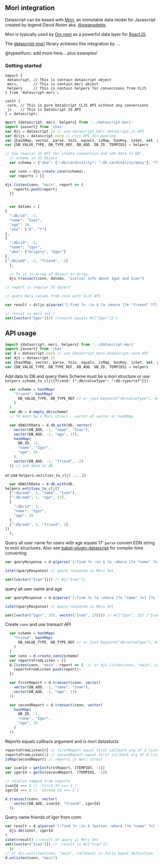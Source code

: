 ## Mori integration

Datascript can be based with [Mori](https://github.com/swannodette/mori), an immutable data model for Javascript created by legend *David Nolan* aka. [@swanodette](https://twitter.com/swannodette). 

Mori is typically used by [Om next](https://github.com/omcljs/om) as a powerful data layer for [ReactJS](https://facebook.github.io/react/).

The [datascript-mori](https://github.com/typeetfunc/datascript-mori) library achieves this integration by ...

@typeetfunc: add more here... plus examples!

### Getting started

```
import {
 datascript, // This is contain datascript object
 mori,       // This is contain mori object
 helpers     // This is contain helpers for conversions from CLJS
} from 'datascript-mori';

const {
 core, // This is pure DataScript CLJS API without any conversions
 js    // This is DataScript JS API
} = datascript;
```


```js
mport {datascript, mori, helpers} from '../datascript-mori'
import {assert} from 'chai'
var djs = datascript.js // use datascript_mori.datascript.js API
var dcljs = datascript.core // cljs API for quering
var {hashMap, vector, parse, toJs, equals, isMap, hasKey, isSet, set, getIn, get} = mori
var {DB_VALUE_TYPE, DB_TYPE_REF, DB_ADD, DB_ID, TEMPIDS} = helpers

// Use regular JS API for create connection and add data to DB',
  // schema is JS Object
  var schema = {"aka": {":db/cardinality": ":db.cardinality/many"}, "friend": {":db/valueType": ":db.type/ref"}};

  var conn = djs.create_conn(schema);
  var reports = []

djs.listen(conn, "main", report => {
    reports.push(report)
  })


  var datoms = [
{
  ":db/id": -1,
  "name": "Ivan",
  "age": 18,
  "aka": ["X", "Y"]
},
{
  ":db/id": -2,
  "name": "Igor",
  "aka": ["Grigory", "Egor"]
},
[":db/add", -1, "friend", -2]
  ];

  // Tx is Js Array of Object or Array
  djs.transact(conn, datoms, "initial info about Igor and Ivan")

// report is regular JS object'

// query mori values from conn with CLJS API

var result = dcljs.q(parse('[:find ?n :in $ ?a :where [?e "friend" ?f] [?e "age" ?a] [?f "name" ?n]]'), djs.db(conn), 18);

// result is mori set')
set([vector("Igor")])) //result equals #{["Igor"]}')
```

## API usage

```js
import {datascript, mori, helpers} from '../datascript-mori'
import {assert} from 'chai'
var d = datascript.core // use datascript_mori.datascript.core API
var djs = datascript.js
var {hashMap, vector, parse, toJs, equals, isMap, hasKey, isSet, set, getIn, get} = mori
var {DB_VALUE_TYPE, DB_TYPE_REF, DB_ADD, DB_ID, TEMPIDS} = helpers
```

Add data to DB and query them
Scheme must be a mori structure or use `helpers.schema_to_clj({friend: {":db/valueType": ":db.type/ref"}})`

```js
  var scheme = hashMap(
    "friend", hashMap(
      DB_VALUE_TYPE, DB_TYPE_REF // or just keyword("db/valueType"), keyword("db.type/ref")
    )
  )
  var db = d.empty_db(scheme)
  // TX must be a Mori struct - vector of vector or hashMap

  var dbWithData = d.db_with(db, vector(
    vector(DB_ADD, -1, "name", "Ivan"),
    vector(DB_ADD, -1, "age", 17),
    hashMap(
      DB_ID, -2,
      "name", "Igor",
      "age", 35
    ),
    vector(DB_ADD, -1, "friend", -2)
  )) // add data to db.
```

or use `helpers.entities_to_clj( ....])`

```js
  var dbWithData = d.db_with(db,
helpers.entities_to_clj([
  [":db/add", 1, "name", "Ivan"],
  [":db/add", 1, "age", 17],
  {
    ":db/id": 2,
    "name": "Igor",
    "age": 35
  },
  [":db/add", 1, "friend", 2]
])
  );
```


Query all user name for users with age equals 17'
`parse` convert EDN string to mori structures. 
Also see [babel-plugin-datascript]() for compile-time converting

```js
var queryResponse = d.q(parse('[:find ?n :in $ ?a :where [?e "name" ?n] [?e "age" ?a]]'), dbWithData, 17)

isSet(queryResponse) // query response is Mori Set

set([vector("Ivan")])) // #{["Ivan"]}
```

query all user name and age

```js
var queryResponse = d.q(parse('[:find ?n ?a :where [?e "name" ?n] [?e "age" ?a]]'), dbWithData)

isSet(queryResponse) // query response is Mori Set

set([vector("Igor", 35), vector("Ivan", 17)])) // #{["Igor", 35] ["Ivan", 17]}
```

Create `conn` and use transact API

```js
  var scheme = hashMap(
    "friend", hashMap(
      DB_VALUE_TYPE, DB_TYPE_REF // or just keyword("db/valueType"), keyword("db.type/ref")
    )
  )
  var conn = d.create_conn(scheme)
  var reportsFromListen = []
  d.listen(conn, 'main', report => {  // or djs.listen(conn, "main", callback) is fully equal definition
    reportsFromListen.push(report);
  })

  var firstReport = d.transact(conn, vector(
    vector(DB_ADD, -1, "name", "Ivan"),
    vector(DB_ADD, -1, "age", 17)
  ))

  var secondReport = d.transact(conn, vector(
    hashMap(
      DB_ID, -1,
      "name", "Igor",
      "age", 35
    )
  ))
```

Reports equals callback argument and is mori datastucts

```js
reportsFromListen[0] // firstReport equal first callback arg of d.listen
reportsFromListen[1] // secondReport equal first callback arg of d.listen
isMap(secondReport) // reports is mori struct

var ivanId = getIn(firstReport, [TEMPIDS, -1])
var igorId = getIn(secondReport, [TEMPIDS, -1])

// resolve tempid from reports
ivanId === 1 // 'First Id === 1')
igorId === 2 // 'Second Id === 2')

d.transact(conn, vector(
    vector(DB_ADD, ivanId, "friend", igorId)
  ))
```

Query name friends of Igor from conn

```js
var result = d.q(parse('[:find ?n :in $ ?person :where [?e "name" ?n] [?e "friend" ?person]]'),
  djs.db(conn), igorId
)
isSet(result) //result of query is Mori Set
set([vector("Ivan")]) // 'result is #{["Ivan"]}'
  })
// or djs.unlisten(conn, "main", callback) is fully equal definition
d.unlisten(conn, "main")
```
